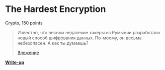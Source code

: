 # The Hardest Encryption

Crypto, 150 points

> Известно, что весьма недалекие хакеры из Румынии разработали новый способ шифрования данных. По-моему, он весьма небезопасен. А как ты думаешь?
>
> [Вложение](encrypted)

**[Write-up](WRITEUP.md)**

